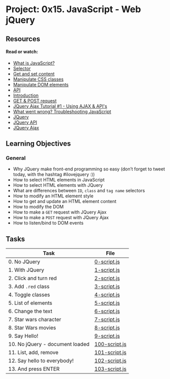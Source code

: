 # Project: 0x15. JavaScript - Web jQuery

## Resources

#### Read or watch:

* [What is JavaScript?](https://intranet.alxswe.com/rltoken/NJ5XM_fzjlBKERHTkdF-uA)
* [Selector](https://intranet.alxswe.com/rltoken/wsnVUxEcAzzlCx6ES1qc7g)
* [Get and set content](https://intranet.alxswe.com/rltoken/rwtc96sn2_LHToBAd0MIhQ)
* [Manipulate CSS classes](https://intranet.alxswe.com/rltoken/IcM5kKVzssU0ibdUo-2gKQ)
* [Manipulate DOM elements](https://intranet.alxswe.com/rltoken/ve8UKsZLVw2t27PtWscZfQ)
* [API](https://intranet.alxswe.com/rltoken/vKc7XmiHG7HIh3N0Kl_VQw)
* [Introduction](https://intranet.alxswe.com/rltoken/QiUwuS_9TXE49D5IVL-ocg)
* [GET & POST request](https://intranet.alxswe.com/rltoken/Mbe7uoy0iMAfTVs2Tn4Pzg)
* [JQuery Ajax Tutorial #1 - Using AJAX & API's](https://intranet.alxswe.com/rltoken/gMwyXisSLu-kZicmGA0-LQ)
* [What went wrong? Troubleshooting JavaScript](https://intranet.alxswe.com/rltoken/4eYyJr72PO-cohImk93M3w)
* [JQuery](https://intranet.alxswe.com/rltoken/HnjBq6jf84S9S-C15Qi0vw)
* [JQuery API](https://intranet.alxswe.com/rltoken/jvibhq-8VEdQHNUWKTCI7w)
* [JQuery Ajax](https://intranet.alxswe.com/rltoken/rBZyrXxuRuISDfPBzO9Y7Q)
## Learning Objectives

### General

* Why JQuery make front-end programming so easy (don’t forget to tweet today, with the hashtag #ilovejquery :))
* How to select HTML elements in JavaScript
* How to select HTML elements with JQuery
* What are differences between <code>ID</code>, <code>class</code> and <code>tag name</code> selectors
* How to modify an HTML element style
* How to get and update an HTML element content
* How to modify the DOM
* How to make a <code>GET</code> request with JQuery Ajax
* How to make a <code>POST</code> request with JQuery Ajax
* How to listen/bind to DOM events
## Tasks

| Task | File |
| ---- | ---- |
| 0. No JQuery | [0-script.js](./0-script.js) |
| 1. With JQuery | [1-script.js](./1-script.js) |
| 2. Click and turn red | [2-script.js](./2-script.js) |
| 3. Add `.red` class | [3-script.js](./3-script.js) |
| 4. Toggle classes | [4-script.js](./4-script.js) |
| 5. List of elements | [5-script.js](./5-script.js) |
| 6. Change the text | [6-script.js](./6-script.js) |
| 7. Star wars character | [7-script.js](./7-script.js) |
| 8. Star Wars movies | [8-script.js](./8-script.js) |
| 9. Say Hello! | [9-script.js](./9-script.js) |
| 10. No jQuery - document loaded | [100-script.js](./100-script.js) |
| 11. List, add, remove | [101-script.js](./101-script.js) |
| 12. Say hello to everybody! | [102-script.js](./102-script.js) |
| 13. And press ENTER | [103-script.js](./103-script.js) |